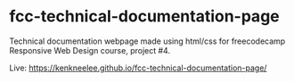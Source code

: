 # fcc-technical-documentation-page
Technical documentation webpage made using html/css for freecodecamp Responsive Web Design course, project #4.

Live: https://kenkneelee.github.io/fcc-technical-documentation-page/
